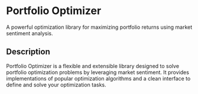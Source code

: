 # Portfolio Optimizer

A powerful optimization library for maximizing portfolio returns using market sentiment analysis.

## Description

Portfolio Optimizer is a flexible and extensible library designed to solve portfolio optimization problems by leveraging market sentiment. It provides implementations of popular optimization algorithms and a clean interface to define and solve your optimization tasks.